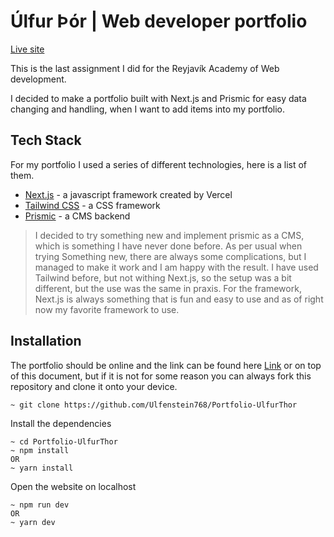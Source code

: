 # Úlfur Þór | Web developer portfolio

[ Live site ](https://portfolio-ulfurthor.vercel.app/)

This is the last assignment I did for the Reyjavík Academy of Web development.

I decided to make a portfolio built with Next.js and Prismic for easy data changing and handling, when I want to add items into my portfolio.

## Tech Stack

For my portfolio I used a series of different technologies, here is a list of them.

- [Next.js](https://nextjs.org/) - a javascript framework created by Vercel
- [Tailwind CSS](https://tailwindcss.com/) - a CSS framework
- [Prismic](https://prismic.io/) - a CMS backend

> I decided to try something new and implement prismic as a CMS,
> which is something I have never done before. As per usual when trying
> Something new, there are always some complications, but I managed to
> make it work and I am happy with the result. I have used Tailwind before,
> but not withing Next.js, so the setup was a bit different, but the use
> was the same in praxis. For the framework, Next.js is always something
> that is fun and easy to use and as of right now my favorite framework
> to use.

## Installation

The portfolio should be online and the link can be found here [Link](https://portfolio-ulfurthor.vercel.app/) or on top of this document,
but if it is not for some reason you can always fork this repository and clone it onto your device.

```
~ git clone https://github.com/Ulfenstein768/Portfolio-UlfurThor
```

Install the dependencies

```
~ cd Portfolio-UlfurThor
~ npm install
OR
~ yarn install
```

Open the website on localhost

```
~ npm run dev
OR
~ yarn dev
```
